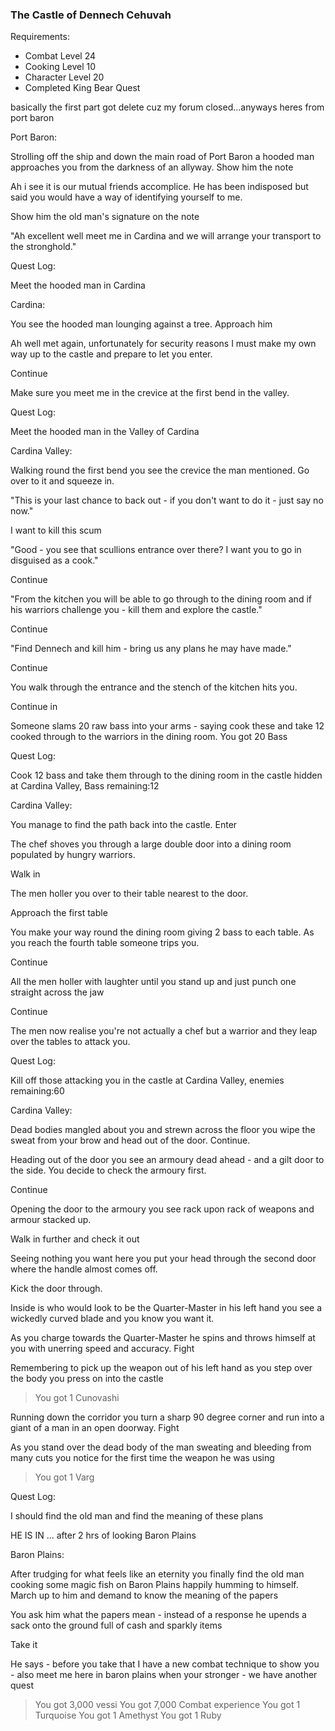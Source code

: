 ### The Castle of Dennech Cehuvah

Requirements:

- Combat Level 24
- Cooking Level 10
- Character Level 20
- Completed King Bear Quest


basically the first part got delete cuz my forum closed...anyways heres from port baron

Port Baron:

Strolling off the ship and down the main road of Port Baron a hooded man approaches you from the darkness of an allyway. Show him the note

Ah i see it is our mutual friends accomplice. He has been indisposed but said you would have a way of identifying yourself to me.

Show him the old man's signature on the note

"Ah excellent well meet me in Cardina and we will arrange your transport to the stronghold."

Quest Log:

Meet the hooded man in Cardina

Cardina:

You see the hooded man lounging against a tree. Approach him

Ah well met again, unfortunately for security reasons I must make my own way up to the castle and prepare to let you enter.

Continue

Make sure you meet me in the crevice at the first bend in the valley.

Quest Log:

Meet the hooded man in the Valley of Cardina

Cardina Valley:

Walking round the first bend you see the crevice the man mentioned. Go over to it and squeeze in.

"This is your last chance to back out - if you don't want to do it - just say no now."

I want to kill this scum

"Good - you see that scullions entrance over there? I want you to go in disguised as a cook."

Continue

"From the kitchen you will be able to go through to the dining room and if his warriors challenge you - kill them and explore the castle."

Continue

"Find Dennech and kill him - bring us any plans he may have made."

Continue

You walk through the entrance and the stench of the kitchen hits you.

Continue in

Someone slams 20 raw bass into your arms - saying cook these and take 12 cooked through to the warriors in the dining room.
You got 20 Bass

Quest Log:

Cook 12 bass and take them through to the dining room in the castle hidden at Cardina Valley, Bass remaining:12

Cardina Valley:

You manage to find the path back into the castle. Enter

The chef shoves you through a large double door into a dining room populated by hungry warriors.

Walk in

The men holler you over to their table nearest to the door.

Approach the first table

You make your way round the dining room giving 2 bass to each table. As you reach the fourth table someone trips you.

Continue

All the men holler with laughter until you stand up and just punch one straight across the jaw

Continue

The men now realise you're not actually a chef but a warrior and they leap over the tables to attack you.

Quest Log:

Kill off those attacking you in the castle at Cardina Valley, enemies remaining:60

Cardina Valley:

Dead bodies mangled about you and strewn across the floor you wipe the sweat from your brow and head out of the door. Continue.

Heading out of the door you see an armoury dead ahead - and a gilt door to the side. You decide to check the armoury first.

Continue

Opening the door to the armoury you see rack upon rack of weapons and armour stacked up.

Walk in further and check it out

Seeing nothing you want here you put your head through the second door where the handle almost comes off.

Kick the door through.

Inside is who would look to be the Quarter-Master in his left hand you see a wickedly curved blade and you know you want it.

As you charge towards the Quarter-Master he spins and throws himself at you with unerring speed and accuracy. Fight

Remembering to pick up the weapon out of his left hand as you step over the body you press on into the castle
> You got 1 Cunovashi

Running down the corridor you turn a sharp 90 degree corner and run into a giant of a man in an open doorway. Fight

As you stand over the dead body of the man sweating and bleeding from many cuts you notice for the first time the weapon he was using
> You got 1 Varg

Quest Log:

I should find the old man and find the meaning of these plans

HE IS IN ... after 2 hrs of looking Baron Plains

Baron Plains:

After trudging for what feels like an eternity you finally find the old man cooking some magic fish on Baron Plains happily humming to himself. March up to him and demand to know the meaning of the papers

You ask him what the papers mean - instead of a response he upends a sack onto the ground full of cash and sparkly items

Take it

He says - before you take that I have a new combat technique to show you - also meet me here in baron plains when your stronger - we have another quest
> You got 3,000 vessi
> You got 7,000 Combat experience
> You got 1 Turquoise
> You got 1 Amethyst
> You got 1 Ruby